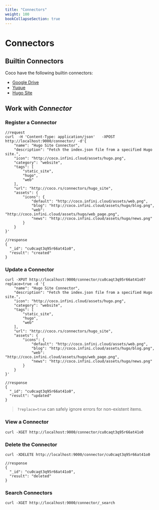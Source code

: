 ```yaml
---
title: "Connectors"
weight: 100
bookCollapseSection: true
---
```


# Connectors

## Builtin Connectors

Coco have the following builtin connectors:

- [Google Drive](./google_drive.md)
- [Yuque](./yuque.md)
- [Hugo Site](./hugo_site.md)


## Work with *Connector*

### Register a Connector

```shell
//request
curl  -H 'Content-Type: application/json'   -XPOST http://localhost:9000/connector/ -d'{
    "name": "Hugo Site Connector",
    "description": "Fetch the index.json file from a specified Hugo site.",
    "icon": "http://coco.infini.cloud/assets/hugo.png",
    "category": "website",
    "tags": [
        "static_site",
        "hugo",
        "web"
    ],
    "url": "http://coco.rs/connectors/hugo_site",
    "assets": {
        "icons": {
            "default": "http://coco.infini.cloud/assets/web.png",
            "blog": "http://coco.infini.cloud/assets/hugo/blog.png",
            "web": "http://coco.infini.cloud/assets/hugo/web_page.png",
            "news": "http://coco.infini.cloud/assets/hugo/news.png"
        }
    }
}'

//response
{
  "_id": "cu0caqt3q95r66at41o0",
  "result": "created"
}
```

### Update a Connector
```shell
curl -XPUT http://localhost:9000/connector/cu0caqt3q95r66at41o0?replace=true -d '{
    "name": "Hugo Site Connector",
    "description": "Fetch the index.json file from a specified Hugo site.",
    "icon": "http://coco.infini.cloud/assets/hugo.png",
    "category": "website",
    "tags": [
        "static_site",
        "hugo",
        "web"
    ],
    "url": "http://coco.rs/connectors/hugo_site",
    "assets": {
        "icons": {
            "default": "http://coco.infini.cloud/assets/web.png",
            "blog": "http://coco.infini.cloud/assets/hugo/blog.png",
            "web": "http://coco.infini.cloud/assets/hugo/web_page.png",
            "news": "http://coco.infini.cloud/assets/hugo/news.png"
        }
    }
}'

//response
{
  "_id": "cu0caqt3q95r66at41o0",
  "result": "updated"
}
```

> `?replace=true` can safely ignore errors for non-existent items.

### View a Connector
```shell
curl -XGET http://localhost:9000/connector/cu0caqt3q95r66at41o0
```

### Delete the Connector
```shell
curl -XDELETE http://localhost:9000/connector/cu0caqt3q95r66at41o0

//response
{
  "_id": "cu0caqt3q95r66at41o0",
  "result": "deleted"
}
```

### Search Connectors
```shell
curl -XGET http://localhost:9000/connector/_search
```
